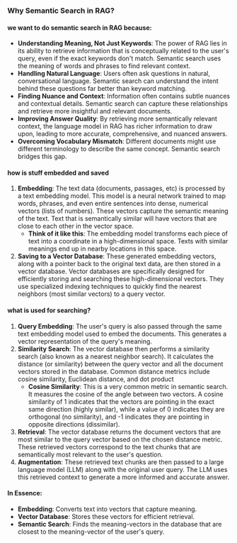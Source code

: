 ### Why Semantic Search in RAG?

#### we want to do semantic search in RAG because:

- **Understanding Meaning, Not Just Keywords**: The power of RAG lies in its ability to retrieve information that is conceptually related to the user's query, even if the exact keywords don't match. Semantic search uses the meaning of words and phrases to find relevant context.
- **Handling Natural Language**: Users often ask questions in natural, conversational language. Semantic search can understand the intent behind these questions far better than keyword matching.
- **Finding Nuance and Context**: Information often contains subtle nuances and contextual details. Semantic search can capture these relationships and retrieve more insightful and relevant documents.
- **Improving Answer Quality**: By retrieving more semantically relevant context, the language model in RAG has richer information to draw upon, leading to more accurate, comprehensive, and nuanced answers.
- **Overcoming Vocabulary Mismatch**: Different documents might use different terminology to describe the same concept. Semantic search bridges this gap.

#### how is stuff embedded and saved

1. **Embedding**: The text data (documents, passages, etc) is processed by a text embedding model. This model is a neural network trained to map words, phrases, and even entire sentences into dense, numerical vectors (lists of numbers). These vectors capture the semantic meaning of the text. Text that is semantically similar will have vectors that are close to each other in the vector space. 
    -  **Think of it like this**: The embedding model transforms each piece of text into a coordinate in a high-dimensional space. Texts with similar meanings end up in nearby locations in this space.
2. **Saving to a Vector Database**: These generated embedding vectors, along with a pointer back to the original text data, are then stored in a vector database. Vector databases are specifically designed for efficiently storing and searching these high-dimensional vectors. They use specialized indexing techniques to quickly find the nearest neighbors (most similar vectors) to a query vector. 


#### what is used for searching?

1. **Query Embedding**: The user's query is also passed through the same text embedding model used to embed the documents. This generates a vector representation of the query's meaning.
2. **Similarity Search**: The vector database then performs a similarity search (also known as a nearest neighbor search). It calculates the distance (or similarity) between the query vector and all the document vectors stored in the database. Common distance metrics include cosine similarity, Euclidean distance, and dot product
    - **Cosine Similarity**: This is a very common metric in semantic search. It measures the cosine of the angle between two vectors. A cosine similarity of 1 indicates that the vectors are pointing in the exact same direction (highly similar), while a value of 0 indicates they are orthogonal (no similarity), and -1 indicates they are pointing in opposite directions (dissimilar).   
3. **Retrieval**: The vector database returns the document vectors that are most similar to the query vector based on the chosen distance metric. These retrieved vectors correspond to the text chunks that are semantically most relevant to the user's question. 
4. **Augmentation**: These retrieved text chunks are then passed to a large language model (LLM) along with the original user query. The LLM uses this retrieved context to generate a more informed and accurate answer. 

#### In Essence:
- **Embedding**: Converts text into vectors that capture meaning.
- **Vector Database**: Stores these vectors for efficient retrieval.
- **Semantic Search**: Finds the meaning-vectors in the database that are closest to the meaning-vector of the user's query.